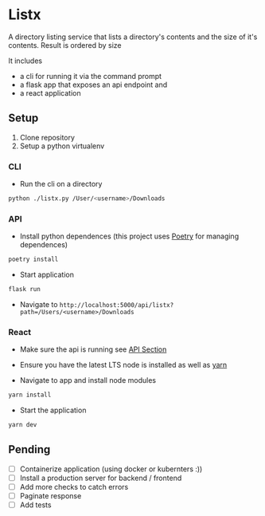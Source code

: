 # Listx

A directory listing service that lists a directory's contents and the size of it's contents. Result is ordered by size

It includes 
- a cli for running it via the command prompt
- a flask app that exposes an api endpoint and
- a react application

## Setup

1. Clone repository
2. Setup a python virtualenv

### CLI
- Run the cli on a directory
```sh
python ./listx.py /User/<username>/Downloads
```

### API
- Install python dependences (this project uses [Poetry](https://python-poetry.org/) for managing dependences)
```sh 
poetry install 
```

- Start application
```sh
flask run
```

- Navigate to `http://localhost:5000/api/listx?path=/Users/<username>/Downloads`

### React
- Make sure the api is running see [API Section](#API)

- Ensure you have the latest LTS node is installed as well as [yarn](https://classic.yarnpkg.com/lang/en/)

- Navigate to app and install node modules
```sh
yarn install
``` 

- Start the application
```sh
yarn dev
```

## Pending
- [ ] Containerize application (using docker or kubernters :))
- [ ] Install a production server for backend / frontend
- [ ] Add more checks to catch errors 
- [ ] Paginate response
- [ ] Add tests
